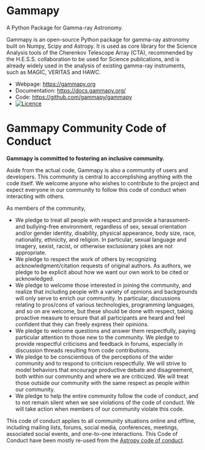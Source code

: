 Gammapy
=======

A Python Package for Gamma-ray Astronomy.

Gammapy is an open-source Python package for gamma-ray astronomy built on Numpy, Scipy and Astropy. It is used as core
library for the Science Analysis tools of the Cherenkov Telescope Array (CTA), recommended by the H.E.S.S.
collaboration to be used for Science publications, and is already widely used in the analysis of existing gamma-ray
instruments, such as MAGIC, VERITAS and HAWC.

* Webpage: https://gammapy.org
* Documentation: https://docs.gammapy.org/
* Code: https://github.com/gammapy/gammapy
* [![Licence](https://anaconda.org/conda-forge/gammapy/badges/license.svg)](https://github.com/gammapy/gammapy/blob/master/LICENSE.rst)

# Gammapy Community Code of Conduct

**Gammapy is committed to fostering an inclusive community.**

Aside from the actual code, Gammapy is also a community of users and developers. This community is central to accomplishing anything with the code itself. We welcome anyone who wishes to contribute to the project and expect everyone in our community to follow this code of conduct when interacting with others.

As members of the community,
* We pledge to treat all people with respect and provide a harassment- and bullying-free environment, regardless of sex, sexual orientation and/or gender identity, disability, physical appearance, body size, race, nationality, ethnicity, and religion. In particular, sexual language and imagery, sexist, racist, or otherwise exclusionary jokes are not appropriate.
* We pledge to respect the work of others by recognizing acknowledgment/citation requests of original authors. As authors, we pledge to be explicit about how we want our own work to be cited or acknowledged.
* We pledge to welcome those interested in joining the community, and realize that including people with a variety of opinions and backgrounds will only serve to enrich our community. In particular, discussions relating to pros/cons of various technologies, programming languages, and so on are welcome, but these should be done with respect, taking proactive measure to ensure that all participants are heard and feel confident that they can freely express their opinions.
* We pledge to welcome questions and answer them respectfully, paying particular attention to those new to the community. We pledge to provide respectful criticisms and feedback in forums, especially in discussion threads resulting from code contributions.
* We pledge to be conscientious of the perceptions of the wider community and to respond to criticism respectfully. We will strive to model behaviors that encourage productive debate and disagreement, both within our community and where we are criticized. We will treat those outside our community with the same respect as people within our community.
* We pledge to help the entire community follow the code of conduct, and to not remain silent when we see violations of the code of conduct. We will take action when members of our community violate this code.

This code of conduct applies to all community situations online and offline, including mailing lists, forums, social media, conferences, meetings, associated social events, and one-to-one interactions. This Code of Conduct have been mostly re-used from the [Astropy code of conduct](https://www.astropy.org/code_of_conduct.html). 
